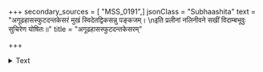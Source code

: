 +++
secondary_sources = [ "MSS_0191",]
jsonClass = "Subhaashita"
text = "अगूढहासस्फुटदन्तकेसरं मुखं स्विदेतद्विकसन्नु पङ्कजम्।  \nइति प्रलीनां नलिनीवने सखीं विदाम्बभूवुः सुचिरेण योषितः॥"
title = "अगूढहासस्फुटदन्तकेसरम्"

+++

<details><summary>Text</summary>

अगूढहासस्फुटदन्तकेसरं मुखं स्विदेतद्विकसन्नु पङ्कजम्।  
इति प्रलीनां नलिनीवने सखीं विदाम्बभूवुः सुचिरेण योषितः॥
</details>
